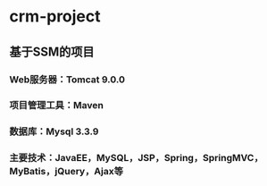 # crm-project
## 基于SSM的项目

### Web服务器：Tomcat 9.0.0
### 项目管理工具：Maven
### 数据库：Mysql 3.3.9
### 主要技术：JavaEE，MySQL，JSP，Spring，SpringMVC，MyBatis，jQuery，Ajax等
